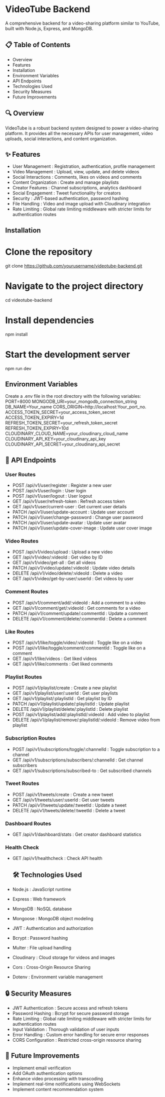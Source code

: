 

# VideoTube Backend
A comprehensive backend for a video-sharing platform similar to YouTube, built with Node.js, Express, and MongoDB.

## 📋 Table of Contents
- Overview
- Features
- Installation
- Environment Variables
- API Endpoints
- Technologies Used
- Security Measures
- Future Improvements
## 🔍 Overview
VideoTube is a robust backend system designed to power a video-sharing platform. It provides all the necessary APIs for user management, video uploads, social interactions, and content organization.

## ✨ Features
- User Management : Registration, authentication, profile management
- Video Management : Upload, view, update, and delete videos
- Social Interactions : Comments, likes on videos and comments
- Content Organization : Create and manage playlists
- Creator Features : Channel subscriptions, analytics dashboard
- Social Engagement : Tweet functionality for creators
- Security : JWT-based authentication, password hashing
- File Handling : Video and image upload with Cloudinary integration
- Rate Limiting : Global rate limiting middleware with stricter limits for authentication routes

## Installation
# Clone the repository
git clone https://github.com/yourusername/videotube-backend.git

# Navigate to the project directory
cd videotube-backend

# Install dependencies
npm install

# Start the development server
npm run dev

## Environment Variables
Create a .env file in the root directory with the following variables:
PORT=8000
MONGODB_URI=your_mongodb_connection_string
DB_NAME=Your_name
CORS_ORIGIN=http://localhost:Your_port_no.
ACCESS_TOKEN_SECRET=your_access_token_secret
ACCESS_TOKEN_EXPIRY=1d
REFRESH_TOKEN_SECRET=your_refresh_token_secret
REFRESH_TOKEN_EXPIRY=10d
CLOUDINARY_CLOUD_NAME=your_cloudinary_cloud_name
CLOUDINARY_API_KEY=your_cloudinary_api_key
CLOUDINARY_API_SECRET=your_cloudinary_api_secret

## 📡 API Endpoints
### User Routes
- POST /api/v1/user/register : Register a new user
- POST /api/v1/user/login : User login
- POST /api/v1/user/logout : User logout
- GET /api/v1/user/refresh-token : Refresh access token
- GET /api/v1/user/current-user : Get current user details
- PATCH /api/v1/user/update-account : Update user account
- PATCH /api/v1/user/change-password : Change user password
- PATCH /api/v1/user/update-avatar : Update user avatar
- PATCH /api/v1/user/update-cover-image : Update user cover image
### Video Routes
- POST /api/v1/video/upload : Upload a new video
- GET /api/v1/video/:videoId : Get video by ID
- GET /api/v1/video/get-all : Get all videos
- PATCH /api/v1/video/update/:videoId : Update video details
- DELETE /api/v1/video/delete/:videoId : Delete a video
- GET /api/v1/video/get-by-user/:userId : Get videos by user
### Comment Routes
- POST /api/v1/comment/add/:videoId : Add a comment to a video
- GET /api/v1/comment/get/:videoId : Get comments for a video
- PATCH /api/v1/comment/update/:commentId : Update a comment
- DELETE /api/v1/comment/delete/:commentId : Delete a comment
### Like Routes
- POST /api/v1/like/toggle/video/:videoId : Toggle like on a video
- POST /api/v1/like/toggle/comment/:commentId : Toggle like on a comment
- GET /api/v1/like/videos : Get liked videos
- GET /api/v1/like/comments : Get liked comments
### Playlist Routes
- POST /api/v1/playlist/create : Create a new playlist
- GET /api/v1/playlist/user/:userId : Get user playlists
- GET /api/v1/playlist/:playlistId : Get playlist by ID
- PATCH /api/v1/playlist/update/:playlistId : Update playlist
- DELETE /api/v1/playlist/delete/:playlistId : Delete playlist
- POST /api/v1/playlist/add/:playlistId/:videoId : Add video to playlist
- DELETE /api/v1/playlist/remove/:playlistId/:videoId : Remove video from playlist
### Subscription Routes
- POST /api/v1/subscriptions/toggle/:channelId : Toggle subscription to a channel
- GET /api/v1/subscriptions/subscribers/:channelId : Get channel subscribers
- GET /api/v1/subscriptions/subscribed-to : Get subscribed channels
### Tweet Routes
- POST /api/v1/tweets/create : Create a new tweet
- GET /api/v1/tweets/user/:userId : Get user tweets
- PATCH /api/v1/tweets/update/:tweetId : Update a tweet
- DELETE /api/v1/tweets/delete/:tweetId : Delete a tweet
### Dashboard Routes
- GET /api/v1/dashboard/stats : Get creator dashboard statistics
### Health Check
- GET /api/v1/healthcheck : Check API health

  ## 🛠️ Technologies Used
- Node.js : JavaScript runtime
- Express : Web framework
- MongoDB : NoSQL database
- Mongoose : MongoDB object modeling
- JWT : Authentication and authorization
- Bcrypt : Password hashing
- Multer : File upload handling
- Cloudinary : Cloud storage for videos and images
- Cors : Cross-Origin Resource Sharing
- Dotenv : Environment variable management
## 🔒 Security Measures
- JWT Authentication : Secure access and refresh tokens
- Password Hashing : Bcrypt for secure password storage
- Rate Limiting : Global rate limiting middleware with stricter limits for authentication routes
- Input Validation : Thorough validation of user inputs
- Error Handling : Custom error handling for secure error responses
- CORS Configuration : Restricted cross-origin resource sharing
## 🚧 Future Improvements
- Implement email verification
- Add OAuth authentication options
- Enhance video processing with transcoding
- Implement real-time notifications using WebSockets
- Implement content recommendation system
